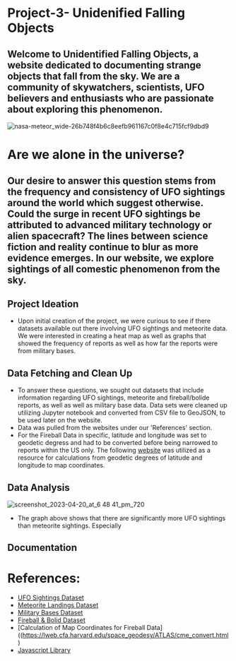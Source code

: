 # Project-3- Unidenified Falling Objects 

## Welcome to Unidentified Falling Objects, a website dedicated to documenting strange objects that fall from the sky. We are a community of skywatchers, scientists, UFO believers and enthusiasts who are passionate about exploring this phenomenon.

![nasa-meteor_wide-26b748f4b6c8eefb961167c0f8e4c715fcf9dbd9](https://user-images.githubusercontent.com/120348065/233500067-8439f6a3-d5a7-46ec-a524-404e4b06269e.jpg)


# Are we alone in the universe? 
## Our desire to answer this question stems from the frequency and consistency of UFO sightings around the world which suggest otherwise. Could the surge in recent UFO sightings be attributed to advanced military technology or alien spacecraft? The lines between science fiction and reality continue to blur as more evidence emerges. In our website, we explore sightings of all comestic phenomenon from the sky. 

## Project Ideation
- Upon initial creation of the project, we were curious to see if there datasets available out there involving UFO sightings and meteorite data. We were interested in creating a heat map as well as graphs that showed the frequency of reports as well as how far the reports were from military bases. 

## Data Fetching and Clean Up
- To answer these questions, we sought out datasets that include information regarding UFO sightings, meteorite and fireball/bolide reports, as well as well as military base data. Data sets were cleaned up utilizing Jupyter notebook and converted from CSV file to GeoJSON, to be used later on the website.
- Data was pulled from the websites under our 'References' section. 
- For the Fireball Data in specific, latitude and longitude was set to geodetic degress and had to be converted before being narrowed to reports within the US only. The following [website](https://lweb.cfa.harvard.edu/space_geodesy/ATLAS/cme_convert.html) was utilized as a resource for calculations from geodetic degrees of latitude and longitude to map coordinates.

## Data Analysis

![screenshot_2023-04-20_at_6 48 41_pm_720](https://user-images.githubusercontent.com/120348065/233878374-545372b3-0595-495a-a560-13edf250d086.png)

- The graph above shows that there are significantly more UFO sightings than meteorite sightings. Especially

## Documentation


# References:

- [UFO Sightings Dataset](https://www.kaggle.com/datasets/NUFORC/ufo-sightings)  
- [Meteorite Landings Dataset](https://catalog.data.gov/dataset/meteorite-landings) 
- [Military Bases Dataset](https://public.opendatasoft.com/explore/dataset/military-bases/table/) 
- [Fireball & Bolid Dataset](https://cneos.jpl.nasa.gov/fireballs/) 
- [Calculation of Map Coordinates for Fireball Data]((https://lweb.cfa.harvard.edu/space_geodesy/ATLAS/cme_convert.html) 
- [Javascript Library](https://codepen.io/chrisgannon/pen/oqrKNE)  
